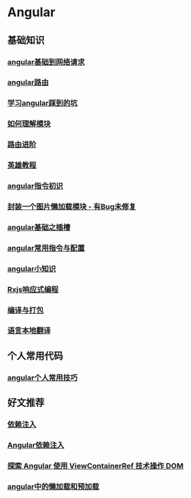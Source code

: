 # Angular

## 基础知识

### [angular基础到网络请求](angular之路)

### [angular路由](angular路由)

### [学习angular踩到的坑](学习angular踩到的坑)

### [如何理解模块](如何理解模块)

### [路由进阶](路由进阶)

### [英雄教程](英雄教程)

### [angular指令初识](angular指令小结)

### [封装一个图片懒加载模块 - 有Bug未修复](封装一个图片懒加载指令)

### [angular基础之插槽](angular基础-2)

### [angular常用指令与配置](angular常用指令与配置)

### [angular小知识](angular小知识)

### [Rxjs响应式编程](rxjs响应式编程)

### [编译与打包](编译与打包)

### [语言本地翻译](语言本地翻译.md)

## 个人常用代码

### [angular个人常用技巧](angular个人常用技巧)

## 好文推荐

### [依赖注入](https://blog.csdn.net/anxiaomo1/article/details/70805167)

### [Angular依赖注入](https://blog.csdn.net/wuyuxing24/article/details/90729785)

### [探索 Angular 使用 ViewContainerRef 技术操作 DOM](https://zhuanlan.zhihu.com/p/56224354)

### [angular中的懒加载和预加载](https://zhuanlan.zhihu.com/p/56596626)
